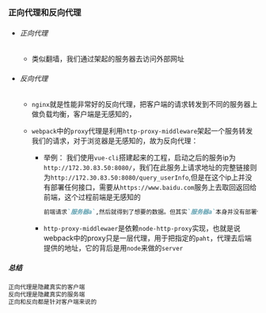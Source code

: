 ### 正向代理和反向代理

- ###### 正向代理

  - 类似翻墙，我们通过架起的服务器去访问外部网址

- ###### 反向代理

  - `nginx`就是性能非常好的反向代理，把客户端的请求转发到不同的服务器上做负载均衡，客户端是无感知的，

  - `webpack`中的`proxy`代理是利用`http-proxy-middleware`架起一个服务转发我们的请求，对于浏览器是无感知的，故为反向代理：

    - 举例： 我们使用`vue-cli`搭建起来的工程，启动之后的服务ip为`http://172.30.83.50:8080/`，我们在此服务上请求地址的完整链接则为`http://172.30.83.50:8080/query_userInfo`,但是在这个ip上并没有部署任何接口，需要从`https://www.baidu.com`服务上去取回返回给前端，这个过程前端是无感知的

      ```markdown
      前端请求`服务器a`,然后就得到了想要的数据。但其实`服务器a`本身并没有部署任何接口，它只是偷偷的从`服务器b`上取来数据，返回给前端。这个过程只是在server端发生，前端是无感知的。
      ```

    - `http-proxy-middlewaer`是依赖`node-http-proxy`实现，也就是说webpack中的proxy只是一层代理，用于把指定的`paht`，代理去后端提供的地址，它的背后是用`node`来做的`server`

##### 总结 

```markdown
正向代理是隐藏真实的客户端
反向代理是隐藏真实的服务端
正向和反向都是针对客户端来说的
```

